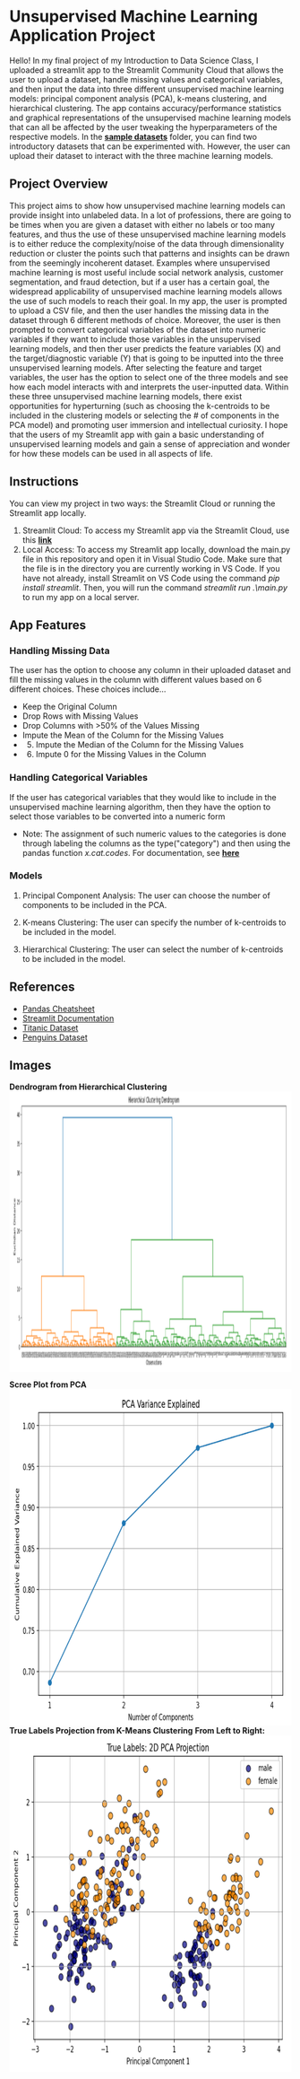 # Unsupervised Machine Learning Application Project
Hello! In my final project of my Introduction to Data Science Class, I uploaded a streamlit app to the Streamlit Community Cloud that allows the user to upload a dataset, handle missing values and categorical variables, and then input the data into three different unsupervised machine learning models: principal component analysis (PCA), k-means clustering, and hierarchical clustering. The app contains accuracy/performance statistics and graphical representations of the unsupervised machine learning models that can all be affected by the user tweaking the hyperparameters of the respective models. In the **[sample datasets](https://github.com/roccoperi/PERI-Data-Science-Portfolio/tree/main/MLUNsupervisedApp/sample%20datasets)** folder, you can find two introductory datasets that can be experimented with. However, the user can upload their dataset to interact with the three machine learning models.

## Project Overview
This project aims to show how unsupervised machine learning models can provide insight into unlabeled data. In a lot of professions, there are going to be times when you are given a dataset with either no labels or too many features, and thus the use of these unsupervised machine learning models is to either reduce the complexity/noise of the data through dimensionality reduction or cluster the points such that patterns and insights can be drawn from the seemingly incoherent dataset. Examples where unsupervised machine learning is most useful include social network analysis, customer segmentation, and fraud detection, but if a user has a certain goal, the widespread applicability of unsupervised machine learning models allows the use of such models to reach their goal. In my app, the user is prompted to upload a CSV file, and then the user handles the missing data in the dataset through 6 different methods of choice. Moreover, the user is then prompted to convert categorical variables of the dataset into numeric variables if they want to include those variables in the unsupervised learning models, and then ther user predicts the feature variables (X) and the target/diagnostic variable (Y) that is going to be inputted into the three unsupervised learning models. After selecting the feature and target variables, the user has the option to select one of the three models and see how each model interacts with and interprets the user-inputted data. Within these three unsupervised machine learning models, there exist opportunities for hyperturning (such as choosing the k-centroids to be included in the clustering models or selecting the # of components in the PCA model) and promoting user immersion and intellectual curiosity. I hope that the users of my Streamlit app with gain a basic understanding of unsupervised learning models and gain a sense of appreciation and wonder for how these models can be used in all aspects of life. 

## Instructions
You can view my project in two ways: the Streamlit Cloud or running the Streamlit app locally. 
1. Streamlit Cloud: To access my Streamlit app via the Streamlit Cloud, use this **[link](https://peri-data-science-portfolio-klr2q4kefbndjg4fcddwne.streamlit.app/)**
2. Local Access: To access my Streamlit app locally, download the main.py file in this repository and open it in Visual Studio Code. Make sure that the file is in the directory you are currently working in VS Code. If you have not already, install Streamlit on VS Code using the command *pip install streamlit*. Then, you will run the command *streamlit run .\main.py* to run my app on a local server. 

## App Features
### Handling Missing Data
The user has the option to choose any column in their uploaded dataset and fill the missing values in the column with different values based on 6 different choices. These choices include...
- Keep the Original Column
- Drop Rows with Missing Values
- Drop Columns with >50% of the Values Missing
- Impute the Mean of the Column for the Missing Values
- 5. Impute the Median of the Column for the Missing Values
- 6. Impute 0 for the Missing Values in the Column

### Handling Categorical Variables 
If the user has categorical variables that they would like to include in the unsupervised machine learning algorithm, then they have the option to select those variables to be converted into a numeric form 
 - Note: The assignment of such numeric values to the categories is done through labeling the columns as the type("category") and then using the pandas function *x.cat.codes*. For documentation, see **[here](https://pandas.pydata.org/docs/reference/api/pandas.Series.cat.codes.html)**

### Models 
1. Principal Component Analysis: The user can choose the number of components to be included in the PCA. 

2. K-means Clustering: The user can specify the number of k-centroids to be included in the model.

3. Hierarchical Clustering: The user can select the number of k-centroids to be included in the model.
   
## References 
- [Pandas Cheatsheet](https://pandas.pydata.org/Pandas_Cheat_Sheet.pdf)
- [Streamlit Documentation](https://docs.streamlit.io/)
- [Titanic Dataset](https://www.kaggle.com/c/titanic/data)
- [Penguins Dataset](https://allisonhorst.github.io/palmerpenguins/articles/intro.html)

## Images
**Dendrogram from Hierarchical Clustering**
<img align="center" width="900" height="500" src="https://github.com/roccoperi/PERI-Data-Science-Portfolio/blob/main/MLUNsupervisedApp/images/dendogram.png"> 

**Scree Plot from PCA**
<img align="left" width="800" height="600" src="https://github.com/roccoperi/PERI-Data-Science-Portfolio/blob/main/MLUNsupervisedApp/images/pca%20variance.png"> 

**True Labels Projection from K-Means Clustering**
<img align="left" width="800" height="600" src="https://github.com/roccoperi/PERI-Data-Science-Portfolio/blob/main/MLUNsupervisedApp/images/true_labels_kmeans.png"> 
**From Left to Right:**






